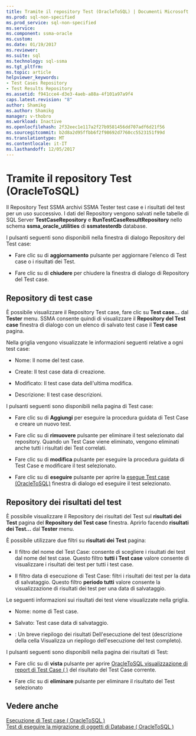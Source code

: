 ```yaml
---
title: Tramite il repository Test (OracleToSQL) | Documenti Microsoft
ms.prod: sql-non-specified
ms.prod_service: sql-non-specified
ms.service: 
ms.component: ssma-oracle
ms.custom: 
ms.date: 01/19/2017
ms.reviewer: 
ms.suite: sql
ms.technology: sql-ssma
ms.tgt_pltfrm: 
ms.topic: article
helpviewer_keywords:
- Test Cases Repository
- Test Results Repository
ms.assetid: f941cce4-d3e3-4aeb-a88a-4f101a97a9f4
caps.latest.revision: "8"
author: Shamikg
ms.author: Shamikg
manager: v-thobro
ms.workload: Inactive
ms.openlocfilehash: 2f32eec1e117a2f27b9581456dd707adf6d21f56
ms.sourcegitcommit: b2d8a2d95ffbb6f2f98692d7760cc5523151f99d
ms.translationtype: MT
ms.contentlocale: it-IT
ms.lasthandoff: 12/05/2017
---
```

# <a name="using-test-repositories-oracletosql"></a>Tramite il repository Test (OracleToSQL)
Il Repository Test SSMA archivi SSMA Tester test case e i risultati del test per un uso successivo. I dati del Repository vengono salvati nelle tabelle di SQL Server **TestCaseRepository** e **RunTestCaseResultRepository** nello schema **ssma_oracle_utilities** di **ssmatesterdb** database.  
  
I pulsanti seguenti sono disponibili nella finestra di dialogo Repository del Test case:  
  
-   Fare clic su di **aggiornamento** pulsante per aggiornare l'elenco di Test case o i risultati dei Test.  
  
-   Fare clic su di **chiudere** per chiudere la finestra di dialogo di Repository del Test case.  
  
## <a name="test-cases-repository"></a>Repository di test case  
È possibile visualizzare il Repository Test case, fare clic su **Test case...** dal **Tester** menu. SSMA consente quindi di visualizzare il **Repository del Test case** finestra di dialogo con un elenco di salvato test case il **Test case** pagina.  
  
Nella griglia vengono visualizzate le informazioni seguenti relative a ogni test case:  
  
-   Nome: Il nome del test case.  
  
-   Create: Il test case data di creazione.  
  
-   Modificato: Il test case data dell'ultima modifica.  
  
-   Descrizione: Il test case descrizioni.  
  
I pulsanti seguenti sono disponibili nella pagina di Test case:  
  
-   Fare clic su di **Aggiungi** per eseguire la procedura guidata di Test Case e creare un nuovo test.  
  
-   Fare clic su di **rimuovere** pulsante per eliminare il test selezionato dal repository. Quando un Test Case viene eliminato, vengono eliminati anche tutti i risultati dei Test correlati.  
  
-   Fare clic su di **modifica** pulsante per eseguire la procedura guidata di Test Case e modificare il test selezionato.  
  
-   Fare clic su di **eseguire** pulsante per aprire la [esegue Test case (OracleToSQL)](http://msdn.microsoft.com/en-us/fc208cdb-7373-4f6b-8f6c-cdff9d3dcd02) finestra di dialogo ed eseguire il test selezionato.  
  
## <a name="test-results-repository"></a>Repository dei risultati del test  
È possibile visualizzare il Repository dei risultati del Test sul **risultati dei Test** pagina del **Repository del Test case** finestra. Aprirlo facendo **risultati dei Test...** dal **Tester** menu.  
  
È possibile utilizzare due filtri su **risultati dei Test** pagina:  
  
-   Il filtro del nome del Test Case: consente di scegliere i risultati dei test dal nome del test case. Questo filtro **tutti i Test case** valore consente di visualizzare i risultati dei test per tutti i test case.  
  
-   Il filtro data di esecuzione di Test Case: filtri i risultati dei test per la data di salvataggio. Questo filtro **periodo tutti** valore consente la visualizzazione di risultati dei test per una data di salvataggio.  
  
Le seguenti informazioni sui risultati dei test viene visualizzate nella griglia.  
  
-   Nome: nome di Test case.  
  
-   Salvato: Test case data di salvataggio.  
  
-   : Un breve riepilogo dei risultati Dell'esecuzione del test (descrizione della cella Visualizza un riepilogo dell'esecuzione del test completo).  
  
I pulsanti seguenti sono disponibili nella pagina dei risultati di Test:  
  
-   Fare clic su di **vista** pulsante per aprire [OracleToSQL visualizzazione di report di Test Case &#40; &#41;](../../ssma/oracle/viewing-test-case-reports-oracletosql.md) del risultato del Test Case corrente.  
  
-   Fare clic su di **eliminare** pulsante per eliminare il risultato del Test selezionato  
  
## <a name="see-also"></a>Vedere anche  
[Esecuzione di Test case &#40; OracleToSQL &#41;](../../ssma/oracle/running-test-cases-oracletosql.md)  
[Test di eseguire la migrazione di oggetti di Database &#40; OracleToSQL &#41;](../../ssma/oracle/testing-migrated-database-objects-oracletosql.md)  
  
